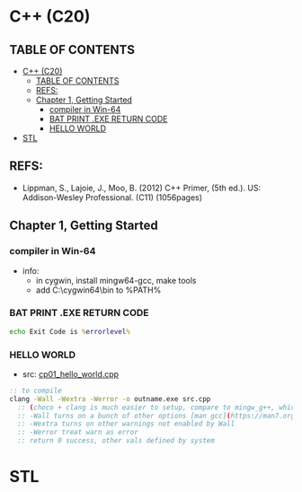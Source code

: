 # C++ (C20)

## TABLE OF CONTENTS

- [C++ (C20)](#c-c20)
  - [TABLE OF CONTENTS](#table-of-contents)
  - [REFS:](#refs)
  - [Chapter 1, Getting Started](#chapter-1-getting-started)
    - [compiler in Win-64](#compiler-in-win-64)
    - [BAT PRINT .EXE RETURN CODE](#bat-print-exe-return-code)
    - [HELLO WORLD](#hello-world)
- [STL](#stl)

## REFS:

- Lippman, S., Lajoie, J., Moo, B. (2012) C++ Primer, (5th ed.). US: Addison-Wesley Professional. (C11) (1056pages)

## Chapter 1, Getting Started

### compiler in Win-64

- info:
  - in cygwin, install mingw64-gcc, make tools
  - add C:\cygwin64\bin to %PATH%

### BAT PRINT .EXE RETURN CODE

```bat
echo Exit Code is %errorlevel%
```

### HELLO WORLD

- src: [cp01_hello_world.cpp](./cp01_hello_world.cpp)

```bat
:: to compile
clang -Wall -Wextra -Werror -o outname.exe src.cpp
  :: (choco + clang is much easier to setup, compare to mingw_g++, which is somehow buggy even after setup)
  :: -Wall turns on a bunch of other options [man gcc](https://man7.org/linux/man-pages/man1/gcc.1.html)
  :: -Wextra turns on other warnings not enabled by Wall
  :: -Werror treat warn as error
  :: return 0 success, other vals defined by system
```

# STL

